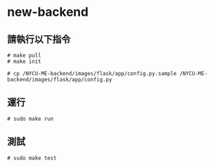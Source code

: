 # new-backend

## 請執行以下指令

```
# make pull
# make init
```
```
# cp /NYCU-ME-backend/images/flask/app/config.py.sample /NYCU-ME-backend/images/flask/app/config.py
```

## 運行

```
# sudo make run
```

## 測試

```
# sudo make test
```
